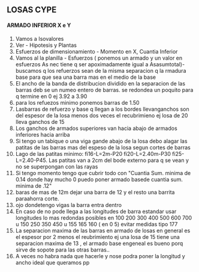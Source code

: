 ## LOSAS CYPE

#### ARMADO INFERIOR X e Y 

1. Vamos a Isovalores
2. Ver - Hipotesis y Plantas
3. Esfuerzos de dimensionamiento - Momento en X, Cuantia Inferior
4. Vamos al la planilla - Esfuerzos ( ponemos un armado y un valor en esfuerzos As nec tiene q ser apoximadamente igual a Asasumtotal)-buscamos q los refuerzos sean de la misma separacion q la rmadura base para que sea una barra mas en el medio de la base
5. El ancho de la banda de distribucion dividido en la separacion de las barras deb se un numeo entero de barras. se redondea un poquito para q termine en 0 ej 3.92 a 3.90
6. para los refuezos minimo ponemos barras de 1.50
7. Lasbarras de refuerzo y base q llegan  a los bordes llevanganchos son del espesor de la losa menos dos veces el recubrimieno ej losa de 20 lleva ganchos de 15
8. Los ganchos de armados superiores van hacia abajo de armados inferiores hacia arriba
9. Si tengo un tabique o una viga gande abajo de la losa debo alagar las patitas de las barras mas del espeso de la losa segun cortes de barras
10. Lago de las patitas  minimo: fi16-L=2m-P20 fi20-L=2.40m-P30 fi25-L=2.40-P45. Las patitas van  a 2cm del bode externo para q se vean y no se superpongan con las rayas
11. Si tengo momento tengo que cubrir todo con "Cuantia Sum. minima de 0.14 donde hay mucho 0 puedo poner armado basede cuantia sum. minima de .12"
12. baras de mas de 12m dejar una barra de 12 y el resto una barrita paraahorra corte.
13. ojo dondetengo vigas la barra entra dentro
14. En caso de no pode llega a las longitudes de barra estandar usar longitudes lo mas redondas posibles en 100 200 300 400 500 600 700 u 150 250 350 450  u 155 165 160 ( en 0 5) evitar medidas tipo 177
15. La separacion maxima  de las barras en armado de losas en general es el espesor  por 2 menos el reubrimiento  ej una losa de 15 tiene una separacion maxima de 13 , el armado base engeneal es bueno porq sirve de sopote para las otras barras..
16. A veces no habra nada que hacerle y  nose podra poner la longitud y ancho ideal que queramos
    pp
    

